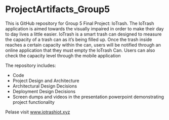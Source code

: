 # ProjectArtifacts_Group5

This is GitHub repository for Group 5 Final Project: IoTrash. The IoTrash application is aimed towards the visually impaired in order to make their day to day lives a little easier.  IoTrash is a smart trash can designed to measure the capacity of a trash can as it’s being filled up. Once the trash inside reaches a certain capacity within the can, users will be notified through an online application that they must empty the IoTrash Can. Users can also check the capacity level through the mobile application

The repository includes:
 - Code
 - Project Design and Architecture
 - Architectural Design Decisions
 - Deployment Design Decisions
 - Screen dumps and videos in the presentation powerpoint demonstrating project functionality 

Pelase visit www.iotrashiot.xyz
